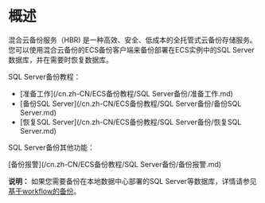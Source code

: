 # 概述

混合云备份服务（HBR\) 是一种高效、安全、低成本的全托管式云备份存储服务。您可以使用混合云备份的ECS备份客户端来备份部署在ECS实例中的SQL Server数据库，并在需要时恢复数据库。

SQL Server备份教程：

-   [准备工作](/cn.zh-CN/ECS备份教程/SQL Server备份/准备工作.md)
-   [备份SQL Server](/cn.zh-CN/ECS备份教程/SQL Server备份/备份SQL Server.md)
-   [恢复SQL Server](/cn.zh-CN/ECS备份教程/SQL Server备份/恢复SQL Server.md)

SQL Server备份其他功能：

[备份报警](/cn.zh-CN/ECS备份教程/SQL Server备份/备份报警.md)

**说明：** 如果您需要备份在本地数据中心部署的SQL Server等数据库，详情请参见[基于workflow的备份](/cn.zh-CN/本地备份教程/基于workflow的备份/概述.md)。

